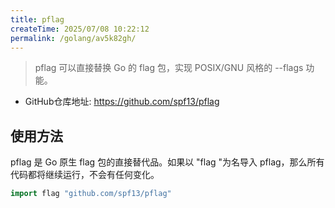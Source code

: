 ```yaml
---
title: pflag
createTime: 2025/07/08 10:22:12
permalink: /golang/av5k82gh/
---
```

> pflag 可以直接替换 Go 的 flag 包，实现 POSIX/GNU 风格的 --flags 功能。



- GitHub仓库地址: https://github.com/spf13/pflag


## 使用方法

pflag 是 Go 原生 flag 包的直接替代品。如果以 "flag "为名导入 pflag，那么所有代码都将继续运行，不会有任何变化。

```go
import flag "github.com/spf13/pflag"
```